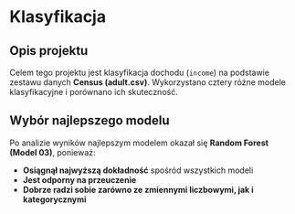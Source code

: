 # Klasyfikacja 

## Opis projektu
Celem tego projektu jest klasyfikacja dochodu (`income`) na podstawie zestawu danych **Census (adult.csv)**. Wykorzystano cztery różne modele klasyfikacyjne i porównano ich skuteczność.

## Wybór najlepszego modelu
Po analizie wyników najlepszym modelem okazał się **Random Forest (Model 03)**, ponieważ:  
- **Osiągnął najwyższą dokładność** spośród wszystkich modeli  
- **Jest odporny na przeuczenie**  
- **Dobrze radzi sobie zarówno ze zmiennymi liczbowymi, jak i kategorycznymi** 
